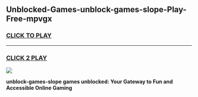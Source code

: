 
## Unblocked-Games-unblock-games-slope-Play-Free-mpvgx
<h3>
<a href="https://premium76.site?title=unblock-games-slope&ref=20A">CLICK TO PLAY</a></h3>
<hr>

<h3>
<a href="https://premium76.site?title=unblock-games-slope&ref=20A">CLICK 2 PLAY</a>
  
</h3>

<a href="https://premium76.site?title=unblock-games-slope&ref=20A"><img src="https://clearcache.store/games.png"></a>


**unblock-games-slope games unblocked: Your Gateway to Fun and Accessible Online Gaming**

